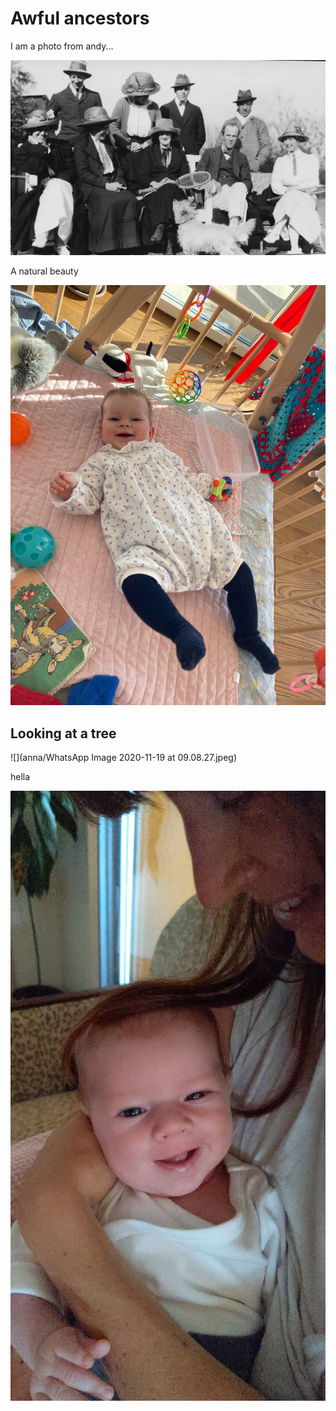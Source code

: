 # Awful ancestors
 
I am a photo from andy...

![](ancestors/dupe.jpg)
 
 
A natural beauty

![](anna/anna.jpeg)


## Looking at a tree

![](anna/WhatsApp Image 2020-11-19 at 09.08.27.jpeg)

hella


![](anna/signal-2020-09-23-084107.jpeg)


